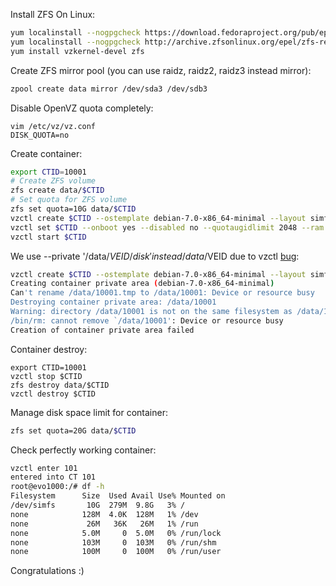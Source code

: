 Install ZFS On Linux:
```bash
yum localinstall --nogpgcheck https://download.fedoraproject.org/pub/epel/6/x86_64/epel-release-6-8.noarch.rpm
yum localinstall --nogpgcheck http://archive.zfsonlinux.org/epel/zfs-release.el6.noarch.rpm
yum install vzkernel-devel zfs
```

Create ZFS mirror pool (you can use raidz, raidz2, raidz3 instead mirror):
```bash
zpool create data mirror /dev/sda3 /dev/sdb3
```

Disable OpenVZ quota completely:
```
vim /etc/vz/vz.conf
DISK_QUOTA=no
```

Create container:
```bash
export CTID=10001
# Create ZFS volume
zfs create data/$CTID
# Set quota for ZFS volume
zfs set quota=10G data/$CTID
vzctl create $CTID --ostemplate debian-7.0-x86_64-minimal --layout simfs --ipadd 5.45.112.45 --hostname zfs-tests.fastvps.ru --config vswap-2g --diskspace 10G --private '/data/$VEID/disk'
vzctl set $CTID --onboot yes --disabled no --quotaugidlimit 2048 --ram 4G --swap 2G --cpus 8 --ioprio 4 --cpuunits 2000 --cpulimit 800 --numproc 1024 --numiptent 256 --save
vzctl start $CTID
```

We use --private '/data/$VEID/disk' instead /data/$VEID due to vzctl [bug](https://github.com/pavel-odintsov/OpenVZ_ZFS/blob/master/OpenVZ_containers_on_zfs_filesystem.md):
```bash
vzctl create $CTID --ostemplate debian-7.0-x86_64-minimal --layout simfs --ipadd 5.45.112.45 --hostname zfs-tests.fastvps.ru --config vswap-2g --diskspace 10G --private '/data/$VEID'
Creating container private area (debian-7.0-x86_64-minimal)
Can't rename /data/10001.tmp to /data/10001: Device or resource busy
Destroying container private area: /data/10001
Warning: directory /data/10001 is not on the same filesystem as /data/10001/vztmp - doing slow/sync removal
/bin/rm: cannot remove `/data/10001': Device or resource busy
Creation of container private area failed
```

Container destroy:
```
export CTID=10001
vzctl stop $CTID
zfs destroy data/$CTID
vzctl destroy $CTID
```
Manage disk space limit for container:
```bash
zfs set quota=20G data/$CTID
``` 

Check perfectly working container:
```bash
vzctl enter 101
entered into CT 101
root@evo1000:/# df -h
Filesystem      Size  Used Avail Use% Mounted on
/dev/simfs       10G  279M  9.8G   3% /
none            128M  4.0K  128M   1% /dev
none             26M   36K   26M   1% /run
none            5.0M     0  5.0M   0% /run/lock
none            103M     0  103M   0% /run/shm
none            100M     0  100M   0% /run/user
```

Congratulations :)
